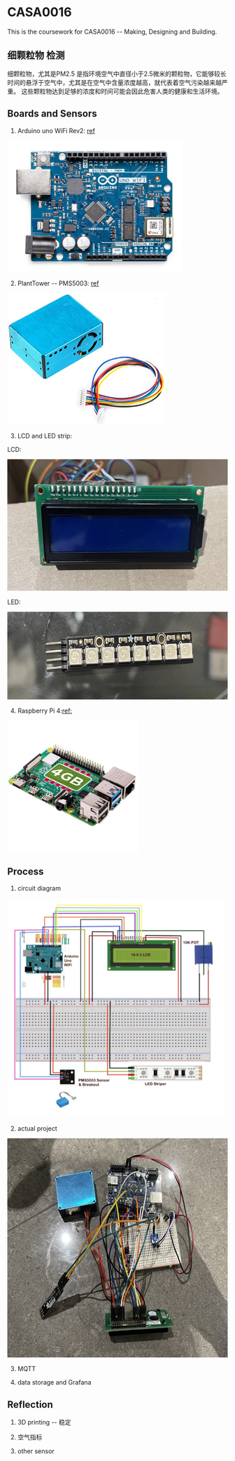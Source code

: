 # CASA0016
This is the coursework for CASA0016 -- Making, Designing and Building. 


## 细颗粒物 检测
细颗粒物，尤其是PM2.5 是指环境空气中直径小于2.5微米的颗粒物，它能够较长时间的悬浮于空气中，尤其是在空气中含量浓度越高，就代表着空气污染越来越严重。
这些颗粒物达到足够的浓度和时间可能会因此危害人类的健康和生活环境。


## Boards and Sensors

1. Arduino uno WiFi Rev2: [ref](https://store.arduino.cc/products/arduino-uno-wifi-rev2)
<img height="300" src="https://github.com/xxxcrttt/CASA0016/blob/main/Figure/uno%20wifi.jpg"/>

2. PlantTower -- PMS5003: [ref](http://www.plantower.com/en/content/?108.html)
<img height="300" src="https://github.com/xxxcrttt/CASA0016/blob/main/Figure/PMS5003.jpg" />


3. LCD and LED strip: 

LCD: 

<img height="300" src="https://github.com/xxxcrttt/CASA0016/blob/main/Figure/LCD.jpeg" />

LED: 

<img height="200" src="https://github.com/xxxcrttt/CASA0016/blob/main/Figure/LED.jpeg" />




4. Raspberry Pi 4:[ref:](https://www.raspberrypi.com/products/raspberry-pi-4-model-b/)
<img height="300" src="https://github.com/xxxcrttt/CASA0016/blob/main/Figure/Raspberry.jpeg" />



## Process 

1. circuit diagram
<img height="500" src="https://github.com/xxxcrttt/CASA0016/blob/main/Figure/circuit.jpeg"/>



2. actual project
<img height="500" src="https://github.com/xxxcrttt/CASA0016/blob/main/Figure/actual.jpeg"/>


3. MQTT

4. data storage and Grafana 

## Reflection 
1. 3D printing -- 稳定

2. 空气指标

3. other sensor 




